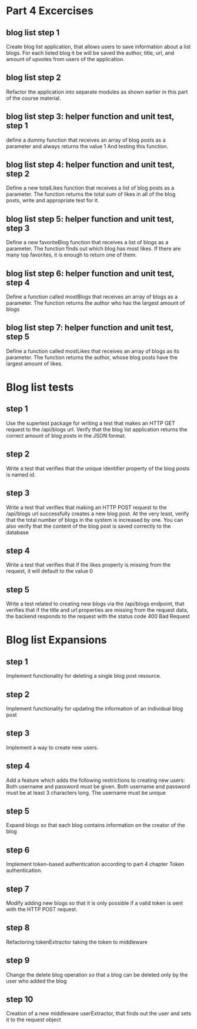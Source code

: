 # Part 4 Excercises

## blog list step 1

Create blog list application, that allows users to save information about a list blogs.
For each listed blog it be will be saved the author, title, url, and amount of upvotes from users of the application.

## blog list step 2

Refactor the application into separate modules as shown earlier in this part of the course material.

## blog list step 3: helper function and unit test, step 1

define a dummy function that receives an array of blog posts as a parameter and always returns the value 1
And testing this function.


## blog list step 4: helper function and unit test, step 2

Define a new totalLikes function that receives a list of blog posts as a parameter. The function returns the total sum of likes in all of the blog posts, write and appropriate test for it.


## blog list step 5: helper function and unit test, step 3

Define a new favoriteBlog function that receives a list of blogs as a parameter. The function finds out which blog has most likes. If there are many top favorites, it is enough to return one of them.

## blog list step 6: helper function and unit test, step 4

Define a function called mostBlogs that receives an array of blogs as a parameter. The function returns the author who has the largest amount of blogs

## blog list step 7: helper function and unit test, step 5

Define a function called mostLikes that receives an array of blogs as its parameter. The function returns the author, whose blog posts have the largest amount of likes.

# Blog list tests

## step 1

Use the supertest package for writing a test that makes an HTTP GET request to the /api/blogs url. Verify that the blog list application returns the correct amount of blog posts in the JSON format.

## step 2

Write a test that verifies that the unique identifier property of the blog posts is named id.

## step 3

Write a test that verifies that making an HTTP POST request to the /api/blogs url successfully creates a new blog post. At the very least, verify that the total number of blogs in the system is increased by one. You can also verify that the content of the blog post is saved correctly to the database

## step 4

Write a test that verifies that if the likes property is missing from the request, it will default to the value 0

## step 5

Write a test related to creating new blogs via the /api/blogs endpoint, that verifies that if the title and url properties are missing from the request data, the backend responds to the request with the status code 400 Bad Request

# Blog list Expansions

## step 1

Implement functionality for deleting a single blog post resource.

## step 2

Implement functionality for updating the information of an individual blog post

## step 3

Implement a way to create new users.
## step 4

Add a feature which adds the following restrictions to creating new users: Both username and password must be given. Both username and password must be at least 3 characters long. The username must be unique
## step 5

Expand blogs so that each blog contains information on the creator of the blog

## step 6

Implement token-based authentication according to part 4 chapter Token authentication.

## step 7

Modify adding new blogs so that it is only possible if a valid token is sent with the HTTP POST request.

## step 8

Refactoring tokenExtractor taking the token to middleware

## step 9

Change the delete blog operation so that a blog can be deleted only by the user who added the blog

## step 10

Creation of a new middleware userExtractor, that finds out the user and sets it to the request object